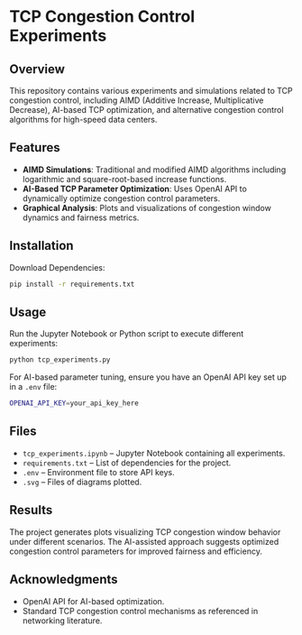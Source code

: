 # TCP Congestion Control Experiments

## Overview
This repository contains various experiments and simulations related to TCP congestion control, including AIMD (Additive Increase, Multiplicative Decrease), AI-based TCP optimization, and alternative congestion control algorithms for high-speed data centers.

## Features
- **AIMD Simulations**: Traditional and modified AIMD algorithms including logarithmic and square-root-based increase functions.
- **AI-Based TCP Parameter Optimization**: Uses OpenAI API to dynamically optimize congestion control parameters.
- **Graphical Analysis**: Plots and visualizations of congestion window dynamics and fairness metrics.

## Installation
Download Dependencies:
```sh
pip install -r requirements.txt
```

## Usage
Run the Jupyter Notebook or Python script to execute different experiments:
```sh
python tcp_experiments.py
```

For AI-based parameter tuning, ensure you have an OpenAI API key set up in a `.env` file:
```sh
OPENAI_API_KEY=your_api_key_here
```

## Files
- `tcp_experiments.ipynb` – Jupyter Notebook containing all experiments.
- `requirements.txt` – List of dependencies for the project.
- `.env` – Environment file to store API keys.
- `.svg` – Files of diagrams plotted.

## Results
The project generates plots visualizing TCP congestion window behavior under different scenarios. The AI-assisted approach suggests optimized congestion control parameters for improved fairness and efficiency.

## Acknowledgments
- OpenAI API for AI-based optimization.
- Standard TCP congestion control mechanisms as referenced in networking literature.
